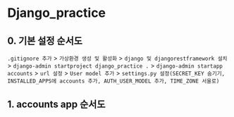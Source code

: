 # Django_practice
## 0. 기본 설정 순서도
`.gitignore 추가` > `가상환경 생성 및 활성화` > `django 및 djangorestframework 설치` > `django-admin startproject django_practice .` > `django-admin startapp accounts` > `url 설정` > `User model 추가` > `settings.py 설정(SECRET_KEY 숨기기, INSTALLED_APPS에 accounts 추가, AUTH_USER_MODEL 추가, TIME_ZONE 서울로)`
<p>

## 1. accounts app 순서도
